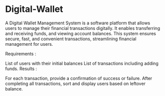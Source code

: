 # Digital-Wallet
A Digital Wallet Management System is a software platform that allows users to manage their financial transactions digitally. It enables transferring and receiving funds, and viewing account balances. This system ensures secure, fast, and convenient transactions, streamlining financial management for users.

Requirements :

List of users with their initial balances
List of transactions including adding funds.
Results :

For each transaction, provide a confirmation of success or failure.
After completing all transactions, sort and display users based on leftover balance.
